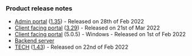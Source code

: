 ### Product release notes
* [Admin portal](/release-notes/admin) ([1.35](/configs/release-notes/admin/v1.35.1)) - Released on 28th of Feb 2022
* [Client facing portal](/release-notes/portal) ([3.29](/configs/release-notes/portal/v3.29)) - Released on 21st of Mar 2022
* [Client facing portal](https://help.deskdirector.com/article/4uzjpwaiou) (5.0.5) - Windows - Released on 1st of Feb 2022
* [Backend server](https://help.deskdirector.com/article/5ml4ieesph-server-changelog)
* [TECH](/release-notes/tech) ([1.43](/configs/release-notes/tech/v1.43)) - Released on 22nd of Feb 2022
